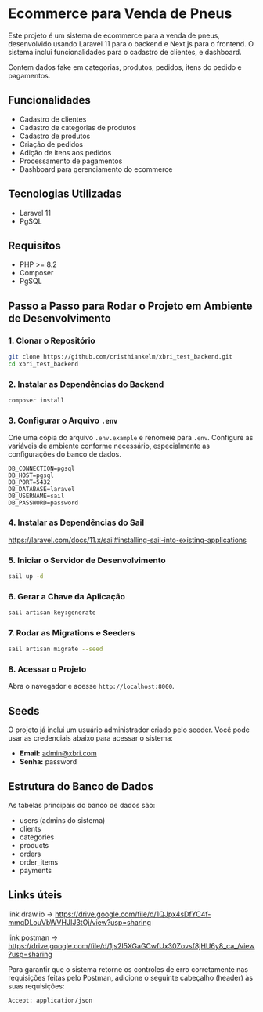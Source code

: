# Ecommerce para Venda de Pneus

Este projeto é um sistema de ecommerce para a venda de pneus, desenvolvido usando Laravel 11 para o backend e Next.js para o frontend. O sistema inclui funcionalidades para o cadastro de clientes, e dashboard.

Contem dados fake em categorias, produtos, pedidos, itens do pedido e pagamentos.

## Funcionalidades

- Cadastro de clientes
- Cadastro de categorias de produtos
- Cadastro de produtos
- Criação de pedidos
- Adição de itens aos pedidos
- Processamento de pagamentos
- Dashboard para gerenciamento do ecommerce

## Tecnologias Utilizadas

- Laravel 11
- PgSQL

## Requisitos

- PHP >= 8.2
- Composer
- PgSQL

## Passo a Passo para Rodar o Projeto em Ambiente de Desenvolvimento

### 1. Clonar o Repositório

```bash
git clone https://github.com/cristhiankelm/xbri_test_backend.git
cd xbri_test_backend
```

### 2. Instalar as Dependências do Backend

```bash
composer install
```

### 3. Configurar o Arquivo `.env`

Crie uma cópia do arquivo `.env.example` e renomeie para `.env`. Configure as variáveis de ambiente conforme necessário, especialmente as configurações do banco de dados.

```plaintext
DB_CONNECTION=pgsql
DB_HOST=pgsql
DB_PORT=5432
DB_DATABASE=laravel
DB_USERNAME=sail
DB_PASSWORD=password
```

### 4. Instalar as Dependências do Sail

https://laravel.com/docs/11.x/sail#installing-sail-into-existing-applications

### 5. Iniciar o Servidor de Desenvolvimento

```bash
sail up -d
```

### 6. Gerar a Chave da Aplicação

```bash
sail artisan key:generate
```

### 7. Rodar as Migrations e Seeders

```bash
sail artisan migrate --seed
```

### 8. Acessar o Projeto

Abra o navegador e acesse `http://localhost:8000`.

## Seeds

O projeto já inclui um usuário administrador criado pelo seeder. Você pode usar as credenciais abaixo para acessar o sistema:

- **Email:** admin@xbri.com
- **Senha:** password

## Estrutura do Banco de Dados

As tabelas principais do banco de dados são:

- users (admins do sistema)
- clients
- categories
- products
- orders
- order_items
- payments

## Links úteis
link draw.io -> https://drive.google.com/file/d/1QJpx4sDfYC4f-mmqDLouVbWVHJIJ3tOj/view?usp=sharing

link postman -> https://drive.google.com/file/d/1js2I5XGaGCwfUx30Zovsf8jHU6y8_ca_/view?usp=sharing

Para garantir que o sistema retorne os controles de erro corretamente nas requisições feitas pelo Postman, adicione o seguinte cabeçalho (header) às suas requisições:
```bash
Accept: application/json
```
